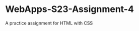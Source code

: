 # WebApps-S23-Assignment-4
A practice assignment for HTML with CSS

<!-- HOSTED AT : <a href="https://44-563-web-apps-s23.github.io/44563-webapps-s23-assignment4-Jagadishgollapalli/play.html">click for play.html</a> -->